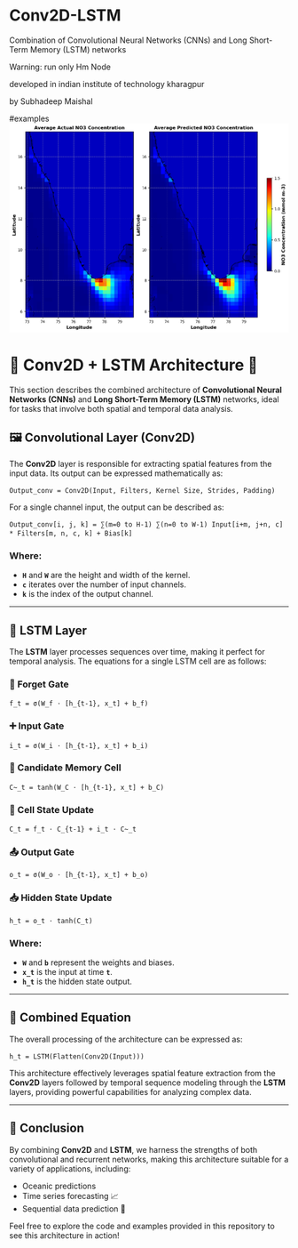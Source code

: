 # Conv2D-LSTM
Combination of Convolutional Neural Networks (CNNs) and Long Short-Term Memory (LSTM) networks 

 Warning: run only Hm Node

developed in indian institute of technology kharagpur

by Subhadeep Maishal  


#examples
![Figure](https://github.com/subhadeep-maishal/Conv2D-LSTM/blob/main/conv2D%2BLSTM.png) 



# 🌟 Conv2D + LSTM Architecture 🌟

This section describes the combined architecture of **Convolutional Neural Networks (CNNs)** and **Long Short-Term Memory (LSTM)** networks, ideal for tasks that involve both spatial and temporal data analysis.

## 🖼️ Convolutional Layer (Conv2D)

The **Conv2D** layer is responsible for extracting spatial features from the input data. Its output can be expressed mathematically as:

```plaintext
Output_conv = Conv2D(Input, Filters, Kernel Size, Strides, Padding)
```

For a single channel input, the output can be described as:

```plaintext
Output_conv[i, j, k] = ∑(m=0 to H-1) ∑(n=0 to W-1) Input[i+m, j+n, c] * Filters[m, n, c, k] + Bias[k]
```

### Where:
- **`H`** and **`W`** are the height and width of the kernel.
- **`c`** iterates over the number of input channels.
- **`k`** is the index of the output channel.

---

## 🧠 LSTM Layer

The **LSTM** layer processes sequences over time, making it perfect for temporal analysis. The equations for a single LSTM cell are as follows:

### 🔑 Forget Gate

```plaintext
f_t = σ(W_f ⋅ [h_{t-1}, x_t] + b_f)
```

### ➕ Input Gate

```plaintext
i_t = σ(W_i ⋅ [h_{t-1}, x_t] + b_i)
```

### 📝 Candidate Memory Cell

```plaintext
C~_t = tanh(W_C ⋅ [h_{t-1}, x_t] + b_C)
```

### 🔄 Cell State Update

```plaintext
C_t = f_t ⋅ C_{t-1} + i_t ⋅ C~_t
```

### 📤 Output Gate

```plaintext
o_t = σ(W_o ⋅ [h_{t-1}, x_t] + b_o)
```

### 📥 Hidden State Update

```plaintext
h_t = o_t ⋅ tanh(C_t)
```

### Where:
- **`W`** and **`b`** represent the weights and biases.
- **`x_t`** is the input at time **`t`**.
- **`h_t`** is the hidden state output.

---

## 🔗 Combined Equation

The overall processing of the architecture can be expressed as:

```plaintext
h_t = LSTM(Flatten(Conv2D(Input)))
```

This architecture effectively leverages spatial feature extraction from the **Conv2D** layers followed by temporal sequence modeling through the **LSTM** layers, providing powerful capabilities for analyzing complex data.

---

## 🚀 Conclusion

By combining **Conv2D** and **LSTM**, we harness the strengths of both convolutional and recurrent networks, making this architecture suitable for a variety of applications, including:

- Oceanic predictions
- Time series forecasting 📈
- Sequential data prediction 🔮

Feel free to explore the code and examples provided in this repository to see this architecture in action!

